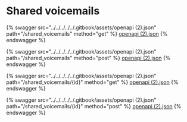 # Shared voicemails

{% swagger src="../../../../../.gitbook/assets/openapi (2).json" path="/shared_voicemails" method="get" %}
[openapi (2).json](<../../../../../.gitbook/assets/openapi (2).json>)
{% endswagger %}

{% swagger src="../../../../../.gitbook/assets/openapi (2).json" path="/shared_voicemails" method="post" %}
[openapi (2).json](<../../../../../.gitbook/assets/openapi (2).json>)
{% endswagger %}

{% swagger src="../../../../../.gitbook/assets/openapi (2).json" path="/shared_voicemails/{id}" method="get" %}
[openapi (2).json](<../../../../../.gitbook/assets/openapi (2).json>)
{% endswagger %}

{% swagger src="../../../../../.gitbook/assets/openapi (2).json" path="/shared_voicemails/{id}" method="post" %}
[openapi (2).json](<../../../../../.gitbook/assets/openapi (2).json>)
{% endswagger %}
